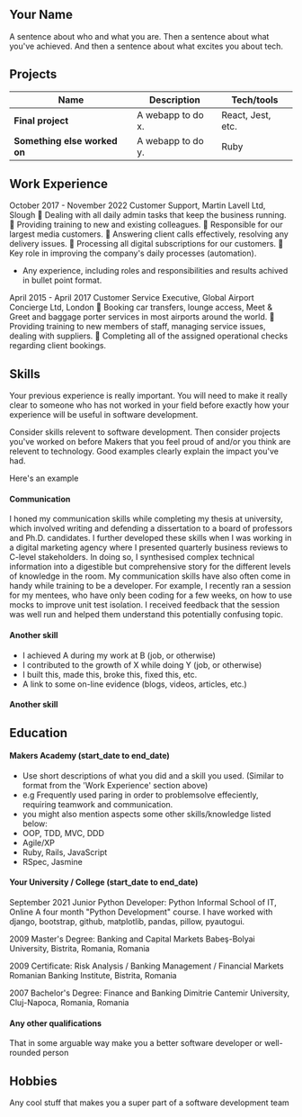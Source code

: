 ## Your Name

A sentence about who and what you are. Then a sentence about what you've achieved. And then a sentence about what excites you about tech.

## Projects

| Name                         | Description       | Tech/tools        |
| ---------------------------- | ----------------- | ----------------- |
| **Final project**            | A webapp to do x. | React, Jest, etc. |
| **Something else worked on** | A webapp to do y. | Ruby              |

## Work Experience

October 2017 - November 2022
Customer Support, Martin Lavell Ltd, Slough
 Dealing with all daily admin tasks that keep the business running.
 Providing training to new and existing colleagues.
 Responsible for our largest media customers.
 Answering client calls effectively, resolving any delivery issues.
 Processing all digital subscriptions for our customers.
 Key role in improving the company's daily processes (automation).
- Any experience, including roles and responsibilities and results achived in bullet point format.

April 2015 - April 2017
Customer Service Executive, Global Airport Concierge 
Ltd, London
 Booking car transfers, lounge access, Meet & Greet and baggage 
porter services in most airports around the world.
 Providing training to new members of staff, managing service issues, 
dealing with suppliers.
 Completing all of the assigned operational checks regarding client 
bookings.

## Skills

Your previous experience is really important. You will need to make it really clear to someone who has not worked in your field before exactly how your experience will be useful in software development.

Consider skills relevent to software development. Then consider projects you've worked on before Makers that you feel proud of and/or you think are relevent to technology. Good examples clearly explain the impact you've had. 


Here's an example

#### Communication
I honed my communication skills while completing my thesis at university, which involved writing and defending a dissertation to a board of professors and Ph.D. candidates. I further developed these skills when I was working in a digital marketing agency where I presented quarterly business reviews to C-level stakeholders. In doing so, I synthesised complex technical information into a digestible but comprehensive story for the different levels of knowledge in the room. My communication skills have also often come in handy while training to be a developer. For example, I recently ran a session for my mentees, who have only been coding for a few weeks, on how to use mocks to improve unit test isolation. I received feedback that the session was well run and helped them understand this potentially confusing topic.

#### Another skill

- I achieved A during my work at B (job, or otherwise)
- I contributed to the growth of X while doing Y (job, or otherwise)
- I built this, made this, broke this, fixed this, etc.
- A link to some on-line evidence (blogs, videos, articles, etc.)

#### Another skill


## Education

#### Makers Academy (start_date to end_date)
- Use short descriptions of what you did and a skill you used. (Similar to format from the 'Work Experience' section above)
- e.g Frequently used paring in order to problemsolve effeciently, requiring teamwork and communication.
- you might also mention aspects some other skills/knowledge listed below: 
- OOP, TDD, MVC, DDD
- Agile/XP
- Ruby, Rails, JavaScript
- RSpec, Jasmine

#### Your University / College (start_date to end_date)

September 2021
Junior Python Developer: Python
Informal School of IT, Online
A four month "Python 
Development" course. I have 
worked with django, bootstrap, 
github, matplotlib, pandas, pillow, 
pyautogui.

2009
Master's Degree: Banking and 
Capital Markets
Babeş-Bolyai University, Bistrita, 
Romania, Romania

2009
Certificate: Risk Analysis / Banking 
Management / Financial Markets
Romanian Banking Institute, 
Bistrita, Romania

2007
Bachelor's Degree: Finance and 
Banking
Dimitrie Cantemir University, 
Cluj-Napoca, Romania, Romania

#### Any other qualifications

That in some arguable way make you a better software developer or well-rounded person

## Hobbies

Any cool stuff that makes you a super part of a software development team

